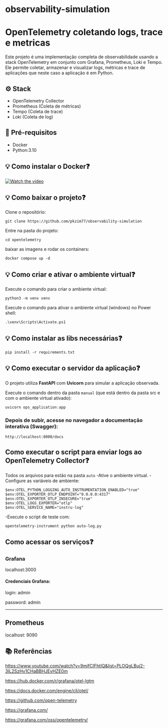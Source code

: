 # observability-simulation

# OpenTelemetry coletando logs, trace e metricas

Este projeto é uma implementação completa de observabilidade usando a stack OpenTelemetry em conjunto com Grafana, Prometheus, Loki e Tempo. Ele permite coletar, armazenar e visualizar logs, métricas e trace de aplicações que neste caso a aplicação é em Python.


## ⚙️ Stack
- OpenTelemetry Collector 
- Prometheus (Coleta de métricas)
- Tempo (Coleta de trace)
- Loki (Coleta de log)

## 📝 Pré-requisitos
* Docker
* Python:3.10


## 💡 Como instalar o Docker❓

[![Watch the video](assets/tutorial-docker.png)](https://www.youtube.com/playlist?list=PLbPvnlmz6e_L_3Zw_fGtMcMY0eAOZnN-H)


## 💡 Como baixar o projeto❓
Clone o repositório:
```
git clone https://github.com/pkzim77/observability-simulation
```
Entre na pasta do projeto:
```
cd opentelemetry
```
baixar as imagens e rodar os containers:
```
docker compose up -d
```

## 💡 Como criar e ativar o ambiente virtual❓
Execute o comando para criar o ambiente virtual:
```
python3 -m venv venv
```
Execute o comando para ativar o ambiente virtual (windows) no Power shell:
```
.\venv\Scripts\Activate.ps1
```

## 💡 Como instalar as libs necessárias❓
```
pip install -r requirements.txt
```

## 💡 Como executar o servidor da aplicação❓

O projeto utiliza **FastAPI** com **Uvicorn** para simular a aplicação observada.

Execute o comando dentro da pasta `manual` (que está dentro da pasta src e com o ambiente virtual ativado):

```powershell
uvicorn ops_application:app
```
### Depois de subir, acesse no navegador a documentação interativa (Swagger):
```
http://localhost:8000/docs
```
## Como executar o script para enviar logs ao OpenTelemetry Collector❓

Todos os arquivos para estão na pasta ```auto```
-Ative o ambiente virtual.
-Configure as variáveis de ambiente:
```
$env:OTEL_PYTHON_LOGGING_AUTO_INSTRUMENTATION_ENABLED="true"
$env:OTEL_EXPORTER_OTLP_ENDPOINT="0.0.0.0:4317"
$env:OTEL_EXPORTER_OTLP_INSECURE="true"
$env:OTEL_LOGS_EXPORTER="otlp"
$env:OTEL_SERVICE_NAME="instru-log"
```
-Execute o script de teste com:
```
opentelemetry-instrument python auto-log.py
```

## Como acessar os serviços❓

### Grafana
localhost:3000 

#### Credenciais Grafana:

login: admin

password: admin

____________________________

## Prometheus
localhost: 9090

## 📚 Referências
https://www.youtube.com/watch?v=9mifCIFhtIQ&list=PLOQgLBuj2-3IL2SzHv1CHaBBHJEvHZE0m

https://hub.docker.com/r/grafana/otel-lgtm

https://docs.docker.com/engine/cli/otel/

https://github.com/open-telemetry

https://grafana.com/

https://grafana.com/oss/opentelemetry/
